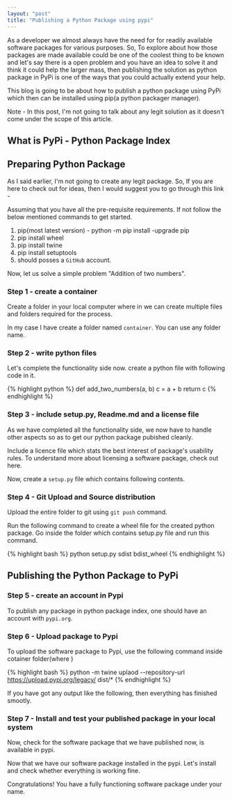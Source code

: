 ```yaml
---
layout: "post"
title: "Publishing a Python Package using pypi"
---
```


As a developer we almost always have the need for for readily available software packages for various purposes. So, To explore about how those packages are made available could be one of the coolest thing to be known and let's say there is a open problem and you have an idea to solve it and think it could help the larger mass, then publishing the solution as python package in PyPi is one of the ways that you could actually extend your help.
 
This blog is going to be about how to publish a python package using PyPi which then can be installed using pip(a python packager manager).

Note - In this post, I'm not going to talk about any legit solution as it doesn't come under the scope of this article.
## What is PyPi - Python Package Index

## Preparing Python Package
As I said earlier, I'm not going to create any legit package. So, If you are here to check out for ideas, then I would suggest you to go through this link - 

Assuming that you have all the pre-requisite requirements. If not follow the below mentioned commands to get started.
1. pip(most latest version) - python -m pip install -upgrade pip
2. pip install wheel
3. pip install twine
4. pip install setuptools
5. should posses a `GitHub` account.


Now, let us solve a simple problem "Addition of two numbers".

### Step 1 - create a container
Create a folder in your local computer where in we can create multiple files and folders required for the process. 

In my case I have create a folder named `container`. You can use any folder name. 

### Step 2 - write python files
Let's complete the functionality side now. create a python file with following code in it.

{% highlight python %}
def add_two_numbers(a, b)
    c = a + b 
    return c
{% endhighlight %}

### Step 3 - include setup.py, Readme.md and a license file
As we have completed all the functionality side, we now have to handle other aspects so as to get our python package pubished cleanly.

Include a licence file which stats the best interest of package's usability rules. To understand more about licensing a software package, check out here.


Now, create a `setup.py` file which contains following contents.


### Step 4 - Git Upload and Source distribution
Upload the entire folder to git using `git push` command.



Run the following command to create a wheel file for the created python package.
Go inside the folder which contains setup.py file and run this command.

{% highlight bash %}
python setup.py sdist bdist_wheel
{% endhighlight %}


## Publishing the Python Package to PyPi

### Step 5 - create an account in Pypi
To publish any package in python package index, one should have an account with `pypi.org`.


### Step 6 - Upload package to Pypi
To upload the software package to Pypi, use the following command inside cotainer folder(where )

{% highlight bash %}
python -m twine uplaod --repository-url https://upload.pypi.org/legacy/ dist/*
{% endhighlight %}

If you have got any output like the following, then everything has finished smootly.


### Step 7 - Install and test your published package in your local system
Now, check for the software package that we have published now, is available in pypi.



Now that we have our software package installed in the pypi. Let's install and check whether everything is working fine.



Congratulations! You have a fully functioning software package under your name. 


